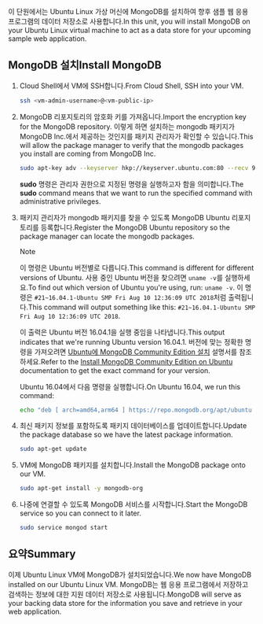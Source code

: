 <span data-ttu-id="daf9a-101">이 단원에서는 Ubuntu Linux 가상 머신에 MongoDB를 설치하여 향후 샘플 웹 응용 프로그램의 데이터 저장소로 사용합니다.</span><span class="sxs-lookup"><span data-stu-id="daf9a-101">In this unit, you will install MongoDB on your Ubuntu Linux virtual machine to act as a data store for your upcoming sample web application.</span></span>

## <a name="install-mongodb"></a><span data-ttu-id="daf9a-102">MongoDB 설치</span><span class="sxs-lookup"><span data-stu-id="daf9a-102">Install MongoDB</span></span>

1. <span data-ttu-id="daf9a-103">Cloud Shell에서 VM에 SSH합니다.</span><span class="sxs-lookup"><span data-stu-id="daf9a-103">From Cloud Shell, SSH into your VM.</span></span>

    ```bash
    ssh <vm-admin-username>@<vm-public-ip>
    ```

1. <span data-ttu-id="daf9a-104">MongoDB 리포지토리의 암호화 키를 가져옵니다.</span><span class="sxs-lookup"><span data-stu-id="daf9a-104">Import the encryption key for the MongoDB repository.</span></span> <span data-ttu-id="daf9a-105">이렇게 하면 설치하는 mongodb 패키지가 MongoDB Inc.에서 제공하는 것인지를 패키지 관리자가 확인할 수 있습니다.</span><span class="sxs-lookup"><span data-stu-id="daf9a-105">This will allow the package manager to verify that the mongodb packages you install are coming from MongoDB Inc.</span></span>

    ```bash
    sudo apt-key adv --keyserver hkp://keyserver.ubuntu.com:80 --recv 9DA31620334BD75D9DCB49F368818C72E52529D4
    ```

    <span data-ttu-id="daf9a-106">**sudo** 명령은 관리자 권한으로 지정된 명령을 실행하고자 함을 의미합니다.</span><span class="sxs-lookup"><span data-stu-id="daf9a-106">The **sudo** command means that we want to run the specified command with administrative privileges.</span></span>

1. <span data-ttu-id="daf9a-107">패키지 관리자가 mongodb 패키지를 찾을 수 있도록 MongoDB Ubuntu 리포지토리를 등록합니다.</span><span class="sxs-lookup"><span data-stu-id="daf9a-107">Register the MongoDB Ubuntu repository so the package manager can locate the mongodb packages.</span></span>

    > [!NOTE]
    > <span data-ttu-id="daf9a-108">이 명령은 Ubuntu 버전별로 다릅니다.</span><span class="sxs-lookup"><span data-stu-id="daf9a-108">This command is different for different versions of Ubuntu.</span></span> <span data-ttu-id="daf9a-109">사용 중인 Ubuntu 버전을 찾으려면 `uname -v`를 실행하세요.</span><span class="sxs-lookup"><span data-stu-id="daf9a-109">To find out which version of Ubuntu you're using, run: `uname -v`.</span></span>
    > <span data-ttu-id="daf9a-110">이 명령은 `#21~16.04.1-Ubuntu SMP Fri Aug 10 12:36:09 UTC 2018`처럼 출력됩니다.</span><span class="sxs-lookup"><span data-stu-id="daf9a-110">This command will output something like this: `#21~16.04.1-Ubuntu SMP Fri Aug 10 12:36:09 UTC 2018`.</span></span>
    >
    > <span data-ttu-id="daf9a-111">이 출력은 Ubuntu 버전 16.04.1을 실행 중임을 나타냅니다.</span><span class="sxs-lookup"><span data-stu-id="daf9a-111">This output indicates that we're running Ubuntu version 16.04.1.</span></span>
    > <span data-ttu-id="daf9a-112">버전에 맞는 정확한 명령을 가져오려면 [Ubuntu에 MongoDB Community Edition 설치](https://docs.mongodb.com/manual/tutorial/install-mongodb-on-ubuntu/) 설명서를 참조하세요.</span><span class="sxs-lookup"><span data-stu-id="daf9a-112">Refer to the [Install MongoDB Community Edition on Ubuntu](https://docs.mongodb.com/manual/tutorial/install-mongodb-on-ubuntu/) documentation to get the exact command for your version.</span></span>

    <span data-ttu-id="daf9a-113">Ubuntu 16.04에서 다음 명령을 실행합니다.</span><span class="sxs-lookup"><span data-stu-id="daf9a-113">On Ubuntu 16.04, we run this command:</span></span>

    ```bash
    echo "deb [ arch=amd64,arm64 ] https://repo.mongodb.org/apt/ubuntu xenial/mongodb-org/4.0 multiverse" | sudo tee /etc/apt/sources.list.d/mongodb-org-4.0.list
    ```

1. <span data-ttu-id="daf9a-114">최신 패키지 정보를 포함하도록 패키지 데이터베이스를 업데이트합니다.</span><span class="sxs-lookup"><span data-stu-id="daf9a-114">Update the package database so we have the latest package information.</span></span>

    ```bash
    sudo apt-get update
    ```

1. <span data-ttu-id="daf9a-115">VM에 MongoDB 패키지를 설치합니다.</span><span class="sxs-lookup"><span data-stu-id="daf9a-115">Install the MongoDB package onto our VM.</span></span>

    ```bash
    sudo apt-get install -y mongodb-org
    ```

1. <span data-ttu-id="daf9a-116">나중에 연결할 수 있도록 MongoDB 서비스를 시작합니다.</span><span class="sxs-lookup"><span data-stu-id="daf9a-116">Start the MongoDB service so you can connect to it later.</span></span>

    ```bash
    sudo service mongod start
    ```

## <a name="summary"></a><span data-ttu-id="daf9a-117">요약</span><span class="sxs-lookup"><span data-stu-id="daf9a-117">Summary</span></span>

<span data-ttu-id="daf9a-118">이제 Ubuntu Linux VM에 MongoDB가 설치되었습니다.</span><span class="sxs-lookup"><span data-stu-id="daf9a-118">We now have MongoDB installed on our Ubuntu Linux VM.</span></span> <span data-ttu-id="daf9a-119">MongoDB는 웹 응용 프로그램에서 저장하고 검색하는 정보에 대한 지원 데이터 저장소로 사용됩니다.</span><span class="sxs-lookup"><span data-stu-id="daf9a-119">MongoDB will serve as your backing data store for the information you save and retrieve in your web application.</span></span>